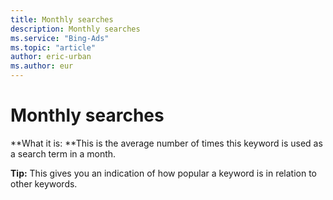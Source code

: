 ```yaml
---
title: Monthly searches
description: Monthly searches
ms.service: "Bing-Ads"
ms.topic: "article"
author: eric-urban
ms.author: eur
---
```


# Monthly searches

**What it is: **This is the average number of times this keyword is used as a search term in a month.

**Tip:** This gives you an indication of how popular a keyword is in relation to other keywords.


